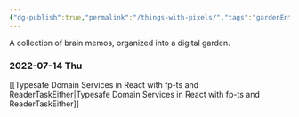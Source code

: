 ```yaml
---
{"dg-publish":true,"permalink":"/things-with-pixels/","tags":"gardenEntry","dgHomeLink":true,"dgPassFrontmatter":false}
---
```



A collection of brain memos, organized into a digital garden.

### 2022-07-14 Thu
[[Typesafe Domain Services in React with fp-ts and ReaderTaskEither|Typesafe Domain Services in React with fp-ts and ReaderTaskEither]]

